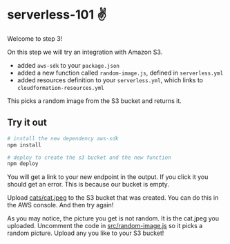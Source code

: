 # serverless-101 :v:

Welcome to step 3!

On this step we will try an integration with Amazon S3.

* added `aws-sdk` to your `package.json`
* added a new function called `random-image.js`, defined in `serverless.yml`
* added resources definition to your `serverless.yml`, which links to 
`cloudformation-resources.yml`

This picks a random image from the S3 bucket and returns it.

## Try it out

```bash
# install the new dependency aws-sdk
npm install

# deploy to create the s3 bucket and the new function
npm deploy
```

You will get a link to your new endpoint in the output. If you click it you 
should get an error. This is because our bucket is empty.

Upload [cats/cat.jpeg](cats/cat.jpeg) to the S3 bucket that was created. You can do this in the
AWS console. And then try again!

As you may notice, the picture you get is not random. It is the cat.jpeg you
uploaded. Uncomment the code in [src/random-image.js](src/random-image.js) so it picks a random 
picture. Upload any you like to your S3 bucket!
